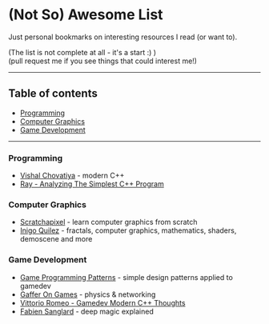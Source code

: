 # (Not So) Awesome List


Just personal bookmarks on interesting resources I read (or want to).

(The list is not complete at all - it's a start :) )  
(pull request me if you see things that could interest me!)

-----------
## Table of contents

- [Programming](#programming)
- [Computer Graphics](#computer-graphics)
- [Game Development](#game-development)
-----------

### Programming
- [Vishal Chovatiya](http://www.vishalchovatiya.com/) - modern C++
- [Ray - Analyzing The Simplest C++ Program](https://oneraynyday.github.io/dev/2020/05/03/Analyzing-The-Simplest-C++-Program/)

### Computer Graphics
- [Scratchapixel](https://www.scratchapixel.com/) - learn computer graphics from scratch
- [Inigo Quilez](https://www.iquilezles.org/) - fractals, computer graphics, mathematics, shaders, demoscene and more

### Game Development
- [Game Programming Patterns](https://gameprogrammingpatterns.com/) - simple design patterns applied to gamedev
- [Gaffer On Games](https://gafferongames.com/) - physics & networking
- [Vittorio Romeo - Gamedev Modern C++ Thoughts](https://vittorioromeo.info/index/blog/gamedev_modern_cpp_thoughts.html)
- [Fabien Sanglard](https://fabiensanglard.net/) - deep magic explained

